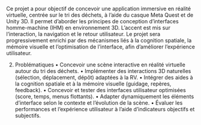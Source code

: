 Ce projet a pour objectif de concevoir une application immersive en réalité virtuelle, centrée sur le tri
des déchets, à l’aide du casque Meta Quest et de Unity 3D. Il permet d’aborder les principes de
conception d’interfaces homme-machine (IHM) en environnement 3D. L’accent est mis sur l’interaction,
la navigation et le retour utilisateur. Le projet sera progressivement enrichi par des mécanismes liés à la
cognition spatiale, la mémoire visuelle et l’optimisation de l’interface, afin d’améliorer l’expérience
utilisateur.

2. Problématiques
• Concevoir une scène interactive en réalité virtuelle autour du tri des déchets.
• Implémenter des interactions 3D naturelles (sélection, déplacement, dépôt) adaptées à la RV.
• Intégrer des aides à la cognition spatiale et à la mémoire visuelle (guidage, repères, feedback).
• Concevoir et tester des interfaces utilisateur optimisées (score, temps, menus flottants).
• Adapter dynamiquement les éléments d’interface selon le contexte et l’évolution de la scène.
• Évaluer les performances et l’expérience utilisateur à l’aide d’indicateurs objectifs et subjectifs.

